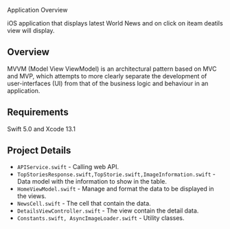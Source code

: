 Application Overview

iOS application that displays latest World News and on click on iteam deatils view will display.

Overview
------

MVVM (Model View ViewModel) is an architectural pattern based on MVC and MVP, which attempts to more clearly separate the development of user-interfaces (UI) from that of the business logic and behaviour in an application. 


Requirements
-----

Swift 5.0 and  Xcode 13.1

    
Project Details
-----
* `APIService.swift` - Calling web API.
* `TopStoriesResponse.swift,TopStorie.swift,ImageInformation.swift` - Data model with the information to show in the table.
* `HomeViewModel.swift` - Manage and format the data to be displayed in the views.
* `NewsCell.swift` - The cell that contain the data.
* `DetailsViewController.swift` - The view contain the detail data.
* `Constants.swift, AsyncImageLoader.swift` - Utility classes.

